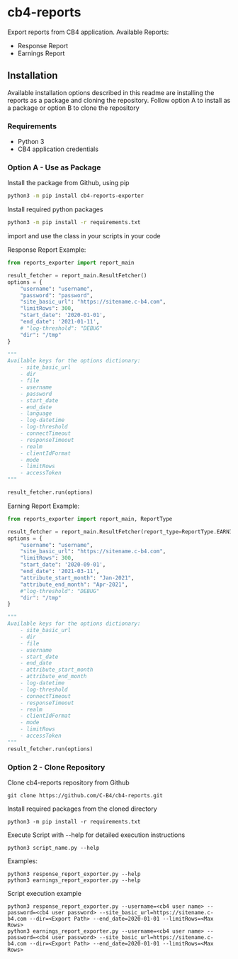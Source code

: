 # cb4-reports
Export reports from CB4 application.
Available Reports: 
- Response Report
- Earnings Report

## Installation
Available installation options described in this readme are installing the reports as a package and cloning the repository.
Follow option A to install as a package or option B to clone the repository
### Requirements
- Python 3
- CB4 application credentials

### Option A - Use as Package
Install the package from Github, using pip
```bash
python3 -m pip install cb4-reports-exporter
```
Install required python packages
```bash
python3 -m pip install -r requirements.txt
```
import and use the class in your scripts in your code

Response Report Example:

```python
from reports_exporter import report_main

result_fetcher = report_main.ResultFetcher()
options = {
    "username": "username",
    "password": "password",
    "site_basic_url": "https://sitename.c-b4.com",
    "limitRows": 300,
    "start_date": '2020-01-01',
    "end_date": '2021-01-11',
    # "log-threshold": "DEBUG"
    "dir": "/tmp"
}

"""
Available keys for the options dictionary:
    - site_basic_url
    - dir
    - file
    - username
    - password
    - start_date
    - end_date
    - language
    - log-datetime
    - log-threshold
    - connectTimeout
    - responseTimeout
    - realm
    - clientIdFormat
    - mode
    - limitRows
    - accessToken
"""

result_fetcher.run(options)
```
Earning Report Example:
```python
from reports_exporter import report_main, ReportType

result_fetcher = report_main.ResultFetcher(report_type=ReportType.EARNINGS)
options = {
    "username": "username",
    "site_basic_url": "https://sitename.c-b4.com",
    "limitRows": 300,
    "start_date": '2020-09-01',
    "end_date": '2021-03-11',
    "attribute_start_month": "Jan-2021",
    "attribute_end_month": "Apr-2021",
    #"log-threshold": "DEBUG"
    "dir": "/tmp"
}

"""
Available keys for the options dictionary:
    - site_basic_url
    - dir
    - file
    - username
    - start_date
    - end_date
    - attribute_start_month
    - attribute_end_month
    - log-datetime
    - log-threshold
    - connectTimeout
    - responseTimeout
    - realm
    - clientIdFormat
    - mode
    - limitRows
    - accessToken
"""
result_fetcher.run(options)
```

### Option 2 - Clone Repository

Clone cb4-reports repository from Github

```git clone https://github.com/C-B4/cb4-reports.git```

Install required packages from the cloned directory
```
python3 -m pip install -r requirements.txt
```

Execute Script with --help for detailed execution instructions
```
python3 script_name.py --help
```
Examples:
```
python3 response_report_exporter.py --help
python3 earnings_report_exporter.py --help
```

Script execution example
```
python3 response_report_exporter.py --username=<cb4 user name> --password=<cb4 user password> --site_basic_url=https://sitename.c-b4.com --dir=<Export Path> --end_date=2020-01-01 --limitRows=<Max Rows>
python3 earnings_report_exporter.py --username=<cb4 user name> --password=<cb4 user password> --site_basic_url=https://sitename.c-b4.com --dir=<Export Path> --end_date=2020-01-01 --limitRows=<Max Rows>
```